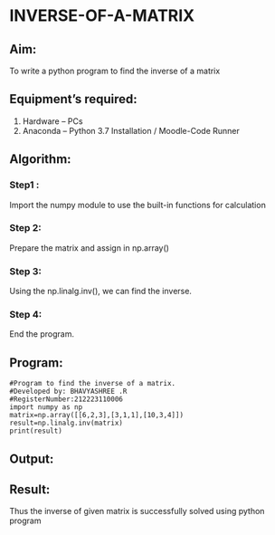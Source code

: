# INVERSE-OF-A-MATRIX
## Aim:
To write a python program to find the inverse of a matrix
## Equipment’s required:
1. 	Hardware – PCs
2. 	Anaconda – Python 3.7 Installation / Moodle-Code Runner
## Algorithm:
### Step1 : 
Import the numpy module to use the built-in functions for calculation
### Step 2: 
Prepare the matrix  and assign in np.array()
### Step 3:
Using the np.linalg.inv(), we can find the inverse.
### Step 4: 
End the program.
## Program:
```
#Program to find the inverse of a matrix.
#Developed by: BHAVYASHREE .R
#RegisterNumber:212223110006
import numpy as np
matrix=np.array([[6,2,3],[3,1,1],[10,3,4]])
result=np.linalg.inv(matrix)
print(result)
```
## Output:


## Result:
Thus the inverse of given matrix is successfully solved using python program

